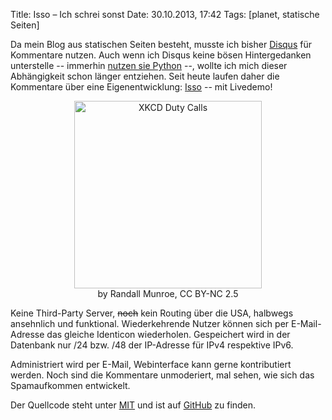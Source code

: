 Title: Isso – Ich schrei sonst
Date: 30.10.2013, 17:42
Tags: [planet, statische Seiten]

Da mein Blog aus statischen Seiten besteht, musste ich bisher [Disqus][1]
für Kommentare nutzen. Auch wenn ich Disqus keine bösen Hintergedanken
unterstelle -- immerhin [nutzen sie Python][2] --, wollte ich mich dieser
Abhängigkeit schon länger entziehen. Seit heute laufen daher die Kommentare
über eine Eigenentwicklung: [Isso][3] -- mit Livedemo!

<figure style="text-align: center;">
  <img src="/img/2013/duty_calls.png" alt="XKCD Duty Calls" width="300px" heigth="330px" />
  <figcaption>by Randall Munroe, CC BY-NC 2.5</figcaption>
</figure>

Keine Third-Party Server, ~~noch~~ kein Routing über die USA, halbwegs ansehnlich
und funktional. Wiederkehrende Nutzer können sich per E-Mail-Adresse das gleiche
Identicon wiederholen. Gespeichert wird in der Datenbank nur /24 bzw. /48 der
IP-Adresse für IPv4 respektive IPv6.

Administriert wird per E-Mail, Webinterface kann gerne kontributiert werden. Noch
sind die Kommentare unmoderiert, mal sehen, wie sich das Spamaufkommen entwickelt.

Der Quellcode steht unter [MIT][5] und ist auf [GitHub][6] zu finden.

[1]: https://disqus.com/
[2]: http://blog.disqus.com/post/62187806135/scaling-django-to-8-billion-page-views
[3]: http://posativ.org/isso/
[4]: https://en.wikipedia.org/wiki/PBKDF2
[5]: http://opensource.org/licenses/MIT
[6]: https://github.com/posativ/isso
